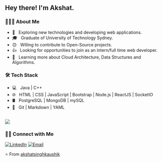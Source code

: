 <h2> Hey there! I'm Akshat.</h2>

<h3> 👨🏻‍💻 About Me </h3>

- 🤔 &nbsp; Exploring new technologies and developing web applications.
- 🎓 &nbsp; Graduate of University of Technology Sydney.
- 😊 &nbsp; Willing to contribute to Open-Source projects.
- 👍 &nbsp; Looking for opportunities to join as an intern/full time web developer.
- 🌱 &nbsp; Learning more about Cloud Architecture, Data Structures and Algorithms.

<h3>🛠 Tech Stack</h3>

- 💻 &nbsp; Java | C++ 
- 🌐 &nbsp; HTML | CSS | JavaScript | Bootstrap | Node.js | ReactJS | SocketIO
- 🛢 &nbsp;  PostgreSQL | MongoDB | mySQL
- 🔧 &nbsp; Git | Markdown | YAML
<br/>

<img src = "https://github-readme-stats.vercel.app/api?username=akshatsinghkaushik&show_icons=true&theme=radical&line_height=27">

<h3> 🤝🏻 Connect with Me </h3>

<a href="https://www.linkedin.com/in/a-s-kaushik/"><img alt="LinkedIn" src="https://img.shields.io/badge/LinkedIn-Akshat%20Singh%20Kaushik-blue?style=flat-square&logo=linkedin"></a>
<a href="mailto:akshatsinghkaushik@gmail.com"><img alt="Email" src="https://img.shields.io/badge/Email-akshatsinghkaushik@gmail.com-blue?style=flat-square&logo=gmail"></a>

⭐️ From [akshatsinghkaushik](https://github.com/akshatsinghkaushik)
